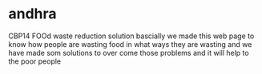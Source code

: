 # andhra
CBP14
FOOd waste reduction solution
bascially we made this web page to know how people are wasting food in what ways they are wasting and we have made som solutions to over come those problems and it will help to the poor people 

